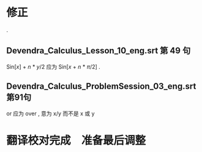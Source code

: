 # 修正
.
## Devendra_Calculus_Lesson_10_eng.srt 第 49 句

Sin[<i>x</i>] + <i>n</i> * <i>y</i>/2 应为 Sin[<i>x</i> + <i>n</i> * <i>π</i>/2]
.
## Devendra_Calculus_ProblemSession_03_eng.srt 第91句

or 应为 over , 意为 x/y 而不是 x 或 y

# 翻译校对完成　准备最后调整

